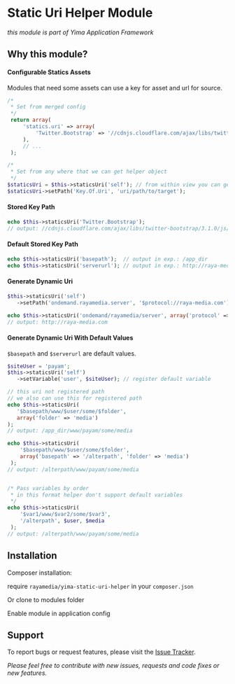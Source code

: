 Static Uri Helper Module
==============

*this module is part of Yima Application Framework*

Why this module?
------------

#### Configurable Statics Assets

Modules that need some assets can use a key for asset and url for source.
 ```php
 /*
  * Set from merged config
  */
  return array(
      'statics.uri' => array(
          'Twitter.Bootstrap' => '//cdnjs.cloudflare.com/ajax/libs/twitter-bootstrap/3.1.0/js/bootstrap.min.js',
      ),
      // ...
  );
 ```
 ```php
 /*
  * Set from any where that we can get helper object
  */
 $staticsUri = $this->staticsUri('self'); // from within view you can get self object like this
 $staticsUri->setPath('Key.Of.Uri', 'uri/path/to/target');

 ```

#### Stored Key Path
 ```php
 echo $this->staticsUri('Twitter.Bootstrap');
 // output: //cdnjs.cloudflare.com/ajax/libs/twitter-bootstrap/3.1.0/js/bootstrap.min.js

 ```

#### Default Stored Key Path
 ```php
 echo $this->staticsUri('basepath');  // output in exp.: /app_dir
 echo $this->staticsUri('serverurl'); // output in exp.: http://raya-media.com/

 ```

#### Generate Dynamic Uri
 ```php
 $this->staticsUri('self')
    ->setPath('ondemand.rayamedia.server', '$protocol://raya-media.com');

 echo $this->staticsUri('ondemand/rayamedia/server', array('protocol' => 'http'));
 // output: http://raya-media.com

 ```

#### Generate Dynamic Uri With Default Values

```$basepath``` and ```$serverurl``` are default values.

 ```php
 $siteUser = 'payam';
 $this->staticsUri('self')
    ->setVariable('user', $siteUser); // register default variable

 // this uri not registered path
 // we also can use this for registered path
 echo $this->staticsUri(
    '$basepath/www/$user/some/$folder',
    array('folder' => 'media')
 );
 // output: /app_dir/www/payam/some/media

 echo $this->staticsUri(
     '$basepath/www/$user/some/$folder',
     array('basepath' => '/alterpath', 'folder' => 'media')
  );
 // output: /alterpath/www/payam/some/media


 /* Pass variables by order
  * in this format helper don't support default variables
  */
 echo $this->staticsUri(
     '$var1/www/$var2/some/$var3',
     '/alterpath', $user, $media
  );
 // output: /alterpath/www/payam/some/media

 ```

Installation
-----------

Composer installation:

require ```rayamedia/yima-static-uri-helper``` in your ```composer.json```

Or clone to modules folder

Enable module in application config


## Support ##
To report bugs or request features, please visit the [Issue Tracker](https://github.com/RayaMedia/yimastaticsUriHelper/wiki).

*Please feel free to contribute with new issues, requests and code fixes or new features.*
